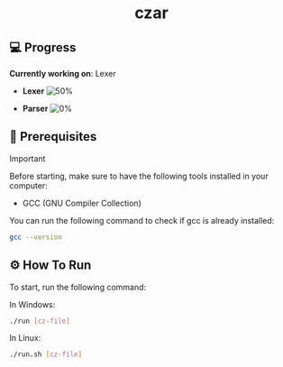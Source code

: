 <h1 align='center'>czar</h1>

## 💻 Progress

**Currently working on**: Lexer

- **Lexer** ![50%](https://geps.dev/progress/50)

- **Parser** ![0%](https://geps.dev/progress/0)

## 📝 Prerequisites

> [!IMPORTANT]
> Before starting, make sure to have the following tools installed in your computer:

- GCC (GNU Compiler Collection)

You can run the following command to check if gcc is already installed:

```bash
gcc --version
```

## ⚙️ How To Run

To start, run the following command:

In Windows:

```bash
./run [cz-file]
```

In Linux:

```bash
./run.sh [cz-file]
